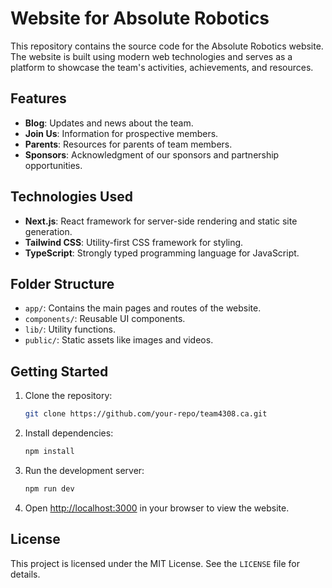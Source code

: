# Website for Absolute Robotics

This repository contains the source code for the Absolute Robotics website. The website is built using modern web technologies and serves as a platform to showcase the team's activities, achievements, and resources.

## Features

- **Blog**: Updates and news about the team.
- **Join Us**: Information for prospective members.
- **Parents**: Resources for parents of team members.
- **Sponsors**: Acknowledgment of our sponsors and partnership opportunities.

## Technologies Used

- **Next.js**: React framework for server-side rendering and static site generation.
- **Tailwind CSS**: Utility-first CSS framework for styling.
- **TypeScript**: Strongly typed programming language for JavaScript.

## Folder Structure

- `app/`: Contains the main pages and routes of the website.
- `components/`: Reusable UI components.
- `lib/`: Utility functions.
- `public/`: Static assets like images and videos.

## Getting Started

1. Clone the repository:
   ```bash
   git clone https://github.com/your-repo/team4308.ca.git
   ```
2. Install dependencies:
   ```bash
   npm install
   ```
3. Run the development server:
   ```bash
   npm run dev
   ```
4. Open [http://localhost:3000](http://localhost:3000) in your browser to view the website.

## License

This project is licensed under the MIT License. See the `LICENSE` file for details.
